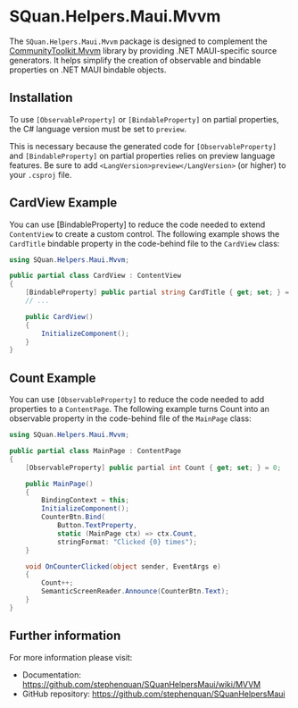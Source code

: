 # SQuan.Helpers.Maui.Mvvm

The ``SQuan.Helpers.Maui.Mvvm`` package is designed to complement the [CommunityToolkit.Mvvm](https://learn.microsoft.com/en-us/dotnet/communitytoolkit/mvvm/) library by providing .NET MAUI-specific source generators. It helps simplify the creation of observable and bindable properties on .NET MAUI bindable objects.

## Installation

To use `[ObservableProperty]` or `[BindableProperty]` on partial properties, the C# language version must be set to `preview`.

This is necessary because the generated code for `[ObservableProperty]` and `[BindableProperty]` on partial properties relies on preview language features. Be sure to add `<LangVersion>preview</LangVersion>` (or higher) to your `.csproj` file.

## CardView Example

You can use [BindableProperty] to reduce the code needed to extend `ContentView` to create a custom control. The following example shows the `CardTitle` bindable property in the code-behind file to the `CardView` class:

```c#
using SQuan.Helpers.Maui.Mvvm;

public partial class CardView : ContentView
{
    [BindableProperty] public partial string CardTitle { get; set; } = string.Empty;
    // ...

    public CardView()
    {
        InitializeComponent();
    }
}
```

## Count Example

You can use `[ObservableProperty]` to reduce the code needed to add properties to a `ContentPage`. The following example turns Count into an observable property in the code-behind file of the `MainPage` class:

```c#
using SQuan.Helpers.Maui.Mvvm;

public partial class MainPage : ContentPage
{
    [ObservableProperty] public partial int Count { get; set; } = 0;

    public MainPage()
    {
        BindingContext = this;
        InitializeComponent();
        CounterBtn.Bind(
            Button.TextProperty,
            static (MainPage ctx) => ctx.Count,
            stringFormat: "Clicked {0} times");
    }

    void OnCounterClicked(object sender, EventArgs e)
    {
        Count++;
        SemanticScreenReader.Announce(CounterBtn.Text);
    }
}
```

## Further information

For more information please visit:

 - Documentation: https://github.com/stephenquan/SQuanHelpersMaui/wiki/MVVM
 - GitHub repository: https://github.com/stephenquan/SQuanHelpersMaui
